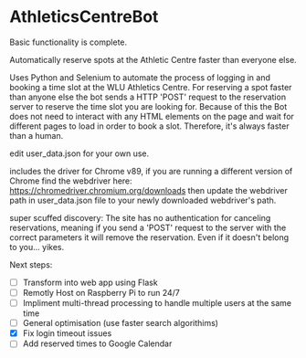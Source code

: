 # AthleticsCentreBot
Basic functionality is complete.

Automatically reserve spots at the Athletic Centre faster than everyone else.

Uses Python and Selenium to automate the process of logging in and booking a time slot at the WLU Athletics Centre.
For reserving a spot faster than anyone else the bot sends a HTTP 'POST' request to the reservation server to reserve the time slot you are looking for.
Because of this the Bot does not need to interact with any HTML elements on the page and wait for different pages to load in order to book a slot.
Therefore, it's always faster than a human.

edit user_data.json for your own use.

includes the driver for Chrome v89, if you are running a different version of Chrome find the webdriver here: https://chromedriver.chromium.org/downloads then update the webdriver path in user_data.json file to your newly downloaded webdriver's path.

super scuffed discovery: The site has no authentication for canceling reservations, meaning if you send a 'POST' request to the server with the correct parameters it will remove the reservation. Even if it doesn't belong to you... yikes.


Next steps:
 - [ ] Transform into web app using Flask
 - [ ] Remotly Host on Raspberry Pi to run 24/7
 - [ ] Impliment multi-thread processing to handle multiple users at the same time
 - [ ] General optimisation (use faster search algorithims)
 - [x] Fix login timeout issues
 - [ ] Add reserved times to Google Calendar
